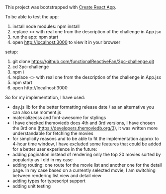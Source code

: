 This project was bootstrapped with [Create React App](https://github.com/facebook/create-react-app).

To be able to test the app:

1) install node modules: npm install
2) replace <<api-key>> with real one from the description of the challenge in App.jsx
3) run the app: npm start
4) open [http://localhost:3000](http://localhost:3000) to view it in your browser

setup:
1) git clone https://github.com/functionalReactiveFan/3pc-challenge.git
2) cd 3pc-challenge
3) npm i
4) replace <<api-key>> with real one from the description of the challenge in App.jsx 
5) npm start
6) open http://localhost:3000


So for my implementation, I have used:
- day.js lib for the better formatting release date / as an alternative you can also use moment.js
- materializecss and font-awesome for stylings
- I have checked themoviedb docs 4th and 3rd versions, I have chosen the 3rd one (https://developers.themoviedb.org/3), it was written more understandable for fetching the movies
- for simplicity reasons and to be able to fit the implementation approx to 4-hour time window, I have excluded some features that could be added for a better user experience in the future:
- adding pagination instead of rendering only the top 20 movies sorted by popularity as I did in my case
- adding routing: one route for the movie list and another one for the detail page. In my case based on a currently selected movie, I am switching between rendering list view and detail view
- adding types for typescript support
- adding unit testing

